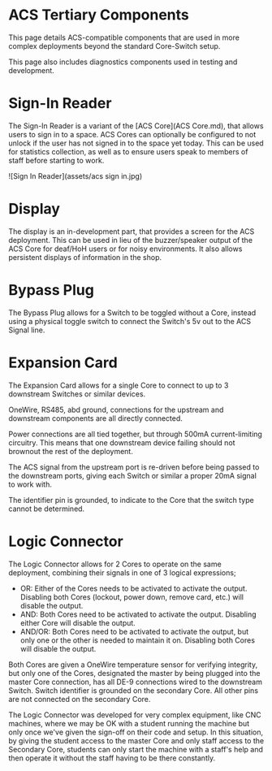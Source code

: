 # ACS Tertiary Components

This page details ACS-compatible components that are used in more complex deployments beyond the standard Core-Switch setup. 

This page also includes diagnostics components used in testing and development.

# Sign-In Reader

The Sign-In Reader is a variant of the [ACS Core](ACS Core.md), that allows users to sign in to a space. ACS Cores can optionally be configured to not unlock if the user has not signed in to the space yet today. This can be used for statistics collection, as well as to ensure users speak to members of staff before starting to work. 

![Sign In Reader](assets/acs sign in.jpg)

# Display

The display is an in-development part, that provides a screen for the ACS deployment. This can be used in lieu of the buzzer/speaker output of the ACS Core for deaf/HoH users or for noisy environments. It also allows persistent displays of information in the shop.

# Bypass Plug

The Bypass Plug allows for a Switch to be toggled without a Core, instead using a physical toggle switch to connect the Switch's 5v out to the ACS Signal line.

# Expansion Card

The Expansion Card allows for a single Core to connect to up to 3 downstream Switches or similar devices.

OneWire, RS485, abd ground, connections for the upstream and downstream components are all directly connected.

Power connections are all tied together, but through 500mA current-limiting circuitry. This means that one downstream device failing should not brownout the rest of the deployment.

The ACS signal from the upstream port is re-driven before being passed to the downstream ports, giving each Switch or similar a proper 20mA signal to work with.

The identifier pin is grounded, to indicate to the Core that the switch type cannot be determined.

# Logic Connector

The Logic Connector allows for 2 Cores to operate on the same deployment, combining their signals in one of 3 logical expressions;

* OR: Either of the Cores needs to be activated to activate the output. Disabling both Cores (lockout, power down, remove card, etc.) will disable the output.
* AND: Both Cores need to be activated to activate the output. Disabling either Core will disable the output. 
* AND/OR: Both Cores need to be activated to activate the output, but only one or the other is needed to maintain it on. Disabling both Cores will disable the output.

Both Cores are given a OneWire temperature sensor for verifying integrity, but only one of the Cores, designated the master by being plugged into the master Core connection, has all DE-9 connections wired to the downstream Switch. Switch identifier is grounded on the secondary Core. All other pins are not connected on the secondary Core.

The Logic Connector was developed for very complex equipment, like CNC machines, where we may be OK with a student running the machine but only once we've given the sign-off on their code and setup. In this situation, by giving the student access to the master Core and only staff access to the Secondary Core, students can only start the machine with a staff's help and then operate it without the staff having to be there constantly.
